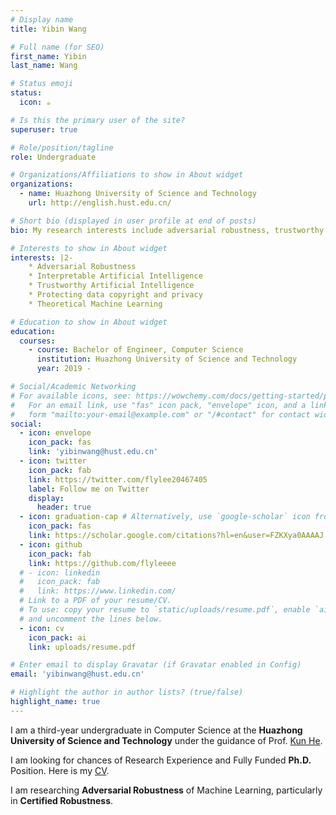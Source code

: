 ```yaml
---
# Display name
title: Yibin Wang

# Full name (for SEO)
first_name: Yibin
last_name: Wang

# Status emoji
status:
  icon: ☕️

# Is this the primary user of the site?
superuser: true

# Role/position/tagline
role: Undergraduate 

# Organizations/Affiliations to show in About widget
organizations:
  - name: Huazhong University of Science and Technology
    url: http://english.hust.edu.cn/

# Short bio (displayed in user profile at end of posts)
bio: My research interests include adversarial robustness, trustworthy artificial intelligence and machine learning theory.

# Interests to show in About widget
interests: |2- 
    * Adversarial Robustness
    * Interpretable Artificial Intelligence
    * Trustworthy Artificial Intelligence
    * Protecting data copyright and privacy
    * Theoretical Machine Learning

# Education to show in About widget
education:
  courses:
    - course: Bachelor of Engineer, Computer Science
      institution: Huazhong University of Science and Technology
      year: 2019 - 

# Social/Academic Networking
# For available icons, see: https://wowchemy.com/docs/getting-started/page-builder/#icons
#   For an email link, use "fas" icon pack, "envelope" icon, and a link in the
#   form "mailto:your-email@example.com" or "/#contact" for contact widget.
social:
  - icon: envelope
    icon_pack: fas
    link: 'yibinwang@hust.edu.cn'
  - icon: twitter
    icon_pack: fab
    link: https://twitter.com/flylee20467405
    label: Follow me on Twitter
    display:
      header: true
  - icon: graduation-cap # Alternatively, use `google-scholar` icon from `ai` icon pack
    icon_pack: fas
    link: https://scholar.google.com/citations?hl=en&user=FZKXya0AAAAJ
  - icon: github
    icon_pack: fab
    link: https://github.com/flyleeee
  # - icon: linkedin
  #   icon_pack: fab
  #   link: https://www.linkedin.com/
  # Link to a PDF of your resume/CV.
  # To use: copy your resume to `static/uploads/resume.pdf`, enable `ai` icons in `params.yaml`,
  # and uncomment the lines below.
  - icon: cv
    icon_pack: ai
    link: uploads/resume.pdf

# Enter email to display Gravatar (if Gravatar enabled in Config)
email: 'yibinwang@hust.edu.cn'

# Highlight the author in author lists? (true/false)
highlight_name: true
---
```

 
I am a third-year undergraduate in Computer Science at the **Huazhong University of Science and Technology** under the guidance of Prof. [Kun He](https://scholar.google.com/citations?user=YTQnGJsAAAAJ).

I am looking for chances of Research Experience and Fully Funded **Ph.D.** Position. Here is my [CV](https://yibinwang.netlify.app/uploads/resume.pdf).

I am researching **Adversarial Robustness** of Machine Learning, particularly in **Certified Robustness**. 
<!-- {style="text-align: justify;"} -->


